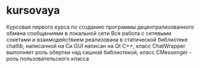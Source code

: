 # kursovaya
Курсовая первого курса по созданию программы децентрализованного обмена сообщениями в локальной сети
Вся работа с сетевыми сокетами и взаимодействием реализована в статической библиотеке chatlib, написанной на Си
GUI написан на Qt C++, класс ChatWrapper выполняет роль обертки над сишной библиотекой, класс CMessenger - роль пользовательского класса
